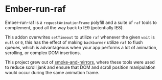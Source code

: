 # Ember-run-raf

Ember-run-raf is a `requestAnimationFrame` polyfill and a suite of `raf` tools to complement,
good all the way back to IE9 (potentially IE8).

This addon overwrites `setTimeout` to utilize `raf` whenever the given `wait` is `null` or `0`,
this has the effect of making `backburner` utilize `raf` to flush queues, which is advantageous when
your app performs a lot of animation, scrolling, or complex DOM insertions.

This project grew out of [smoke-and-mirrors](https://github.com/runspired/smoke-and-mirrors), where
these tools were used to reduce scroll jank and ensure that DOM and scroll position manipulation would
occur during the same animation frame.
